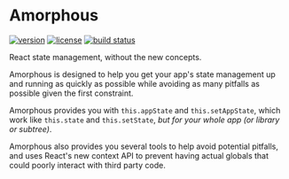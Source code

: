 # Amorphous

[![version](https://img.shields.io/npm/v/amorphous.svg)][npm-package]
[![license](https://img.shields.io/github/license/ariabuckles/amorphous.svg)][LICENSE]
[![build status](https://travis-ci.com/ariabuckles/amorphous.svg?branch=master)][travis-ci]

[npm-package]: https://www.npmjs.com/package/amorphous
[LICENSE]: https://github.com/ariabuckles/amorphous/blob/master/LICENSE
[travis-ci]: https://travis-ci.com/ariabuckles/amorphous

React state management, without the new concepts.

Amorphous is designed to help you get your app's state management up and
running as quickly as possible while avoiding as many pitfalls as possible
given the first constraint.

Amorphous provides you with `this.appState` and `this.setAppState`, which
work like `this.state` and `this.setState`, *but for your whole app (or
library or subtree)*.

Amorphous also provides you several tools to help avoid potential pitfalls,
and uses React's new context API to prevent having actual globals that could
poorly interact with third party code.


